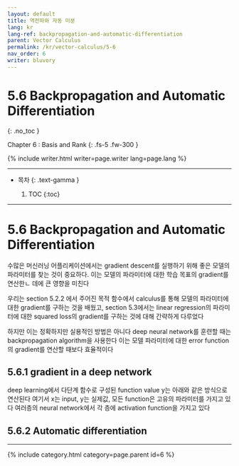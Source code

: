 ```yaml
---
layout: default
title: 역전파와 자동 미분
lang: kr
lang-ref: backpropagation-and-automatic-differentiation
parent: Vector Calculus
permalink: /kr/vector-calculus/5-6
nav_order: 6
writer: bluvory
---
```


# 5.6 Backpropagation and Automatic Differentiation
{: .no_toc }


Chapter 6 : Basis and Rank
{: .fs-5 .fw-300 }


{% include writer.html writer=page.writer lang=page.lang %}

---

- 목차
    {: .text-gamma }

    1. TOC
    {:toc}

---

# 5.6 Backpropagation and Automatic Differentiation

수많은 머신러닝 어플리케이션에서는 gradient descent를 실행하기 위해 좋은 모델의 파라미터를 찾는 것이 중요하다. 이는 모델의 파라미터에 대한 학습 목표의 gradient를 연산한ㄴ 데에 큰 영향을 미친다

우리는 section 5.2.2 에서 주어진 목적 함수에서 calculus를 통해 모델의 파라미터에 대한 gradient를 구하는 것을 배웠고, section 5.3에서는 linear regression의 파라미터에 대한 squared loss의 gradient를 구하는 것에 대해 간략하게 다루었다

하지만 이는 정확하지만 실용적인 방법은 아니다
deep neural network를 훈련할 때는 backpropagation algorithm을 사용한다
이는 모델 파라미터에 대한 error function의 gradient를 연산할 때보다 효율적이다


## 5.6.1 gradient in a deep network
deep learning에서 다단계 함수로 구성된 function value y는 아래와 같은 방식으로 연산된다
여기서 x는 input, y는 실제값, 모든 function은 고유의 파라미터를 가지고 있다
여러층의 neural network에서 각 층에 activation function을 가지고 있다

## 5.6.2 Automatic differentiation

---

{% include category.html category=page.parent id=6 %}

